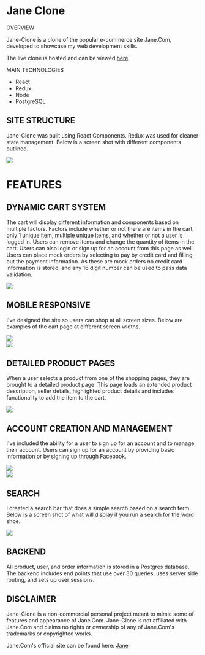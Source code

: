 # Jane Clone

OVERVIEW

Jane-Clone is a clone of the popular e-commerce site Jane.Com, developed to showcase my web development skills.

The live clone is hosted and can be viewed <a href="https://www.jane-clone.com">here</a>

MAIN TECHNOLOGIES

<ul>
  <li>React</li>
  <li>Redux</li>
  <li>Node</li>
  <li>PostgreSQL</li>
</ul>

## SITE STRUCTURE

Jane-Clone was built using React Components.  Redux was used for cleaner state management.  Below is a screen shot with different components outlined.

<img src="/public/img/readme/shopping_components.jpg" />

# FEATURES

## DYNAMIC CART SYSTEM

The cart will display different information and components based on multiple factors.  Factors include whether or not there are items in the cart, only 1 unique item, multiple unique items, and whether or not a user is logged in.  Users can remove items and change the quantity of items in the cart.  Users can also login or sign up for an account from this page as well. Users can place mock orders by selecting to pay by credit card and filling out the payment information.  As these are mock orders no credit card information is stored, and any 16 digit number can be used to pass data validation.  

<img src="/public/img/readme/cart.jpg" />

## MOBILE RESPONSIVE

I've designed the site so users can shop at all screen sizes.  Below are examples of the cart page at different screen widths.  

<img src="/public/img/readme/tablet_view.png" />
</br>
<img src="/public/img/readme/phone_view.png" />

## DETAILED PRODUCT PAGES

When a user selects a product from one of the shopping pages, they are brought to a detailed product page.  This page loads an extended product description, seller details, highlighted product details and includes functionality to add the item to the cart.   

<img src="/public/img/readme/product_details.jpg" />

## ACCOUNT CREATION AND MANAGEMENT

I've included the ability for a user to sign up for an account and to manage their account.  Users can sign up for an account by providing basic information or by signing up through Facebook.

<img src="/public/img/readme/account_creation.jpg" />
</br>
<img src="/public/img/readme/account_management.jpg" />

## SEARCH

I created a search bar that does a simple search based on a search term.  Below is a screen shot of what will display if you run a search for the word shoe.

<img src="/public/img/readme/search.jpg" />

## BACKEND

All product, user, and order information is stored in a Postgres database.  The backend includes end points that use over 30 queries, uses server side routing, and sets up user sessions.  

## DISCLAIMER

Jane-Clone is a non-commercial personal project meant to mimic some of features and appearance of Jane.Com.  Jane-Clone is not affiliated with Jane.Com and claims no rights or ownership of any of Jane.Com's trademarks or copyrighted works.

Jane.Com's official site can be found here: <a href='https://www.jane.com/'>Jane</a>
